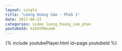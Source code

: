 ```yaml
---
layout: single
title: "Lương Hoàng Sám - Phần 1"
date: 2017-06-22
categories: video luong_hoang_sam_phan
youtubeId: ka5AtPWxumA
---
```


{% include youtubePlayer.html id=page.youtubeId %}